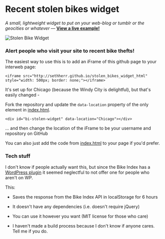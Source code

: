 # Recent stolen bikes widget

_A small, lightweight widget to put on your web-blog or tumblr or the geocities or whatever_ &mdash; __[View a live example!](http://sethherr.github.io/stolen_bikes_widget_html/example)__

![Stolen Bike Widget](https://raw.githubusercontent.com/sethherr/stolen_bikes_widget_html/gh-pages/screenshot.png)

### Alert people who visit your site to recent bike thefts!

The easiest way to use this is to add an iFrame of this github page to your interweb page:

    <iframe src="http://sethherr.github.io/stolen_bikes_widget_html" style="width: 500px; border: none;"></iframe>

It's set up for Chicago (because the Windy City is delightful), but that's easily changed -

Fork the repository and update the `data-location` property of the only element in [index.html](https://github.com/sethherr/stolen_bikes_widget_html/blob/gh-pages/index.html#L7).
    
    <div id="bi-stolen-widget" data-location="Chicago"></div>

... and then change the location of the iFrame to be your username and repository on GitHub

You can also just add the code from [index.html](https://github.com/sethherr/stolen_bikes_widget_html/blob/gh-pages/index.html) to your page if you'd prefer.


### Tech stuff

I don't know if people actually want this, but since the Bike Index has a [WordPress plugin](https://github.com/purcebr/bike-index-listings) it seemed neglectful to not offer one for people who aren't on WP.

This: 

- Saves the response from the Bike Index API in localStorage for 6 hours

- It doesn't have any dependencies (i.e. doesn't require jQuery)

- You can use it however you want (MIT license for those who care)

- I haven't made a build process because I don't know if anyone cares. Tell me if you do.